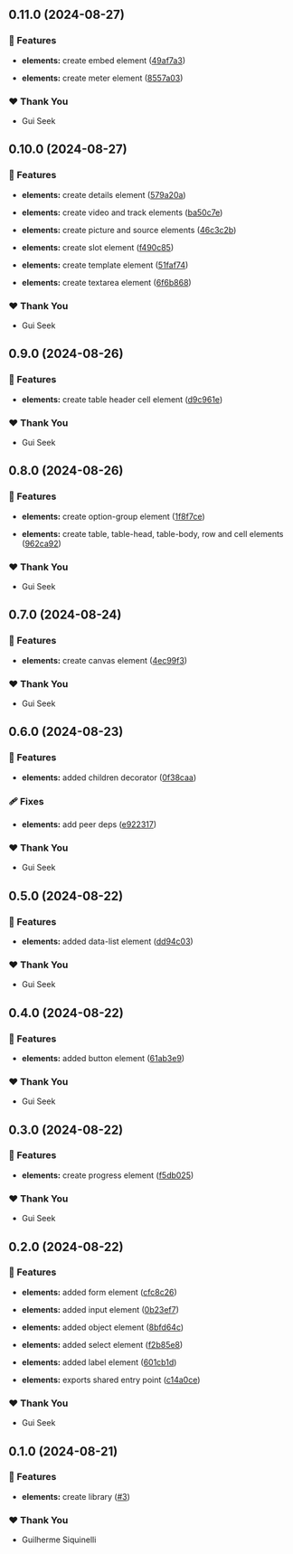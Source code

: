 ## 0.11.0 (2024-08-27)


### 🚀 Features

- **elements:** create embed element ([49af7a3](https://github.com/guiseek/websqnl/commit/49af7a3))

- **elements:** create meter element ([8557a03](https://github.com/guiseek/websqnl/commit/8557a03))


### ❤️  Thank You

- Gui Seek

## 0.10.0 (2024-08-27)


### 🚀 Features

- **elements:** create details element ([579a20a](https://github.com/guiseek/websqnl/commit/579a20a))

- **elements:** create video and track elements ([ba50c7e](https://github.com/guiseek/websqnl/commit/ba50c7e))

- **elements:** create picture and source elements ([46c3c2b](https://github.com/guiseek/websqnl/commit/46c3c2b))

- **elements:** create slot element ([f490c85](https://github.com/guiseek/websqnl/commit/f490c85))

- **elements:** create template element ([51faf74](https://github.com/guiseek/websqnl/commit/51faf74))

- **elements:** create textarea element ([6f6b868](https://github.com/guiseek/websqnl/commit/6f6b868))


### ❤️  Thank You

- Gui Seek

## 0.9.0 (2024-08-26)


### 🚀 Features

- **elements:** create table header cell element ([d9c961e](https://github.com/guiseek/websqnl/commit/d9c961e))


### ❤️  Thank You

- Gui Seek

## 0.8.0 (2024-08-26)


### 🚀 Features

- **elements:** create option-group element ([1f8f7ce](https://github.com/guiseek/websqnl/commit/1f8f7ce))

- **elements:** create table, table-head, table-body, row and cell elements ([962ca92](https://github.com/guiseek/websqnl/commit/962ca92))


### ❤️  Thank You

- Gui Seek

## 0.7.0 (2024-08-24)


### 🚀 Features

- **elements:** create canvas element ([4ec99f3](https://github.com/guiseek/websqnl/commit/4ec99f3))


### ❤️  Thank You

- Gui Seek

## 0.6.0 (2024-08-23)


### 🚀 Features

- **elements:** added children decorator ([0f38caa](https://github.com/guiseek/websqnl/commit/0f38caa))


### 🩹 Fixes

- **elements:** add peer deps ([e922317](https://github.com/guiseek/websqnl/commit/e922317))


### ❤️  Thank You

- Gui Seek

## 0.5.0 (2024-08-22)


### 🚀 Features

- **elements:** added data-list element ([dd94c03](https://github.com/guiseek/websqnl/commit/dd94c03))


### ❤️  Thank You

- Gui Seek

## 0.4.0 (2024-08-22)


### 🚀 Features

- **elements:** added button element ([61ab3e9](https://github.com/guiseek/websqnl/commit/61ab3e9))


### ❤️  Thank You

- Gui Seek

## 0.3.0 (2024-08-22)


### 🚀 Features

- **elements:** create progress element ([f5db025](https://github.com/guiseek/websqnl/commit/f5db025))


### ❤️  Thank You

- Gui Seek

## 0.2.0 (2024-08-22)


### 🚀 Features

- **elements:** added form element ([cfc8c26](https://github.com/guiseek/websqnl/commit/cfc8c26))

- **elements:** added input element ([0b23ef7](https://github.com/guiseek/websqnl/commit/0b23ef7))

- **elements:** added object element ([8bfd64c](https://github.com/guiseek/websqnl/commit/8bfd64c))

- **elements:** added select element ([f2b85e8](https://github.com/guiseek/websqnl/commit/f2b85e8))

- **elements:** added label element ([601cb1d](https://github.com/guiseek/websqnl/commit/601cb1d))

- **elements:** exports shared entry point ([c14a0ce](https://github.com/guiseek/websqnl/commit/c14a0ce))


### ❤️  Thank You

- Gui Seek

## 0.1.0 (2024-08-21)


### 🚀 Features

- **elements:** create library ([#3](https://github.com/guiseek/websqnl/pull/3))


### ❤️  Thank You

- Guilherme Siquinelli